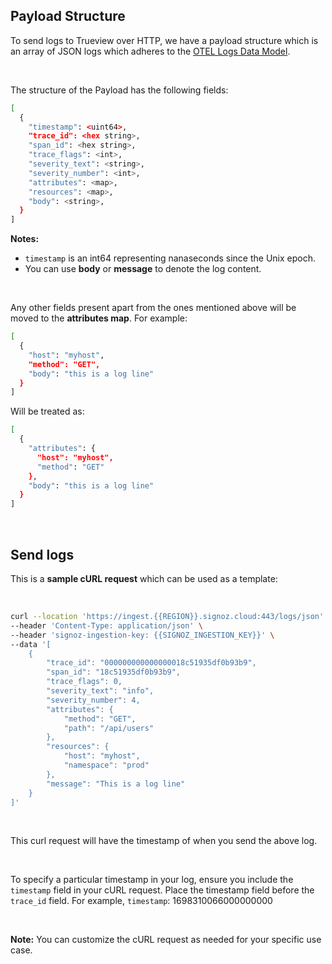 ## Payload Structure

To send logs to Trueview over HTTP, we have a payload structure which is an array of JSON logs which adheres to the [OTEL Logs Data Model](https://opentelemetry.io/docs/specs/otel/logs/data-model/).

&nbsp;

The structure of the Payload has the following fields:

```bash
[
  {
    "timestamp": <uint64>,
    "trace_id": <hex string>,
    "span_id": <hex string>,
    "trace_flags": <int>,
    "severity_text": <string>,
    "severity_number": <int>,
    "attributes": <map>,
    "resources": <map>,
    "body": <string>,
  }
]
```
**Notes:**
* `timestamp` is an int64 representing nanaseconds since the Unix epoch.
*  You can use **body** or **message** to denote the log content.

&nbsp;

Any other fields present apart from the ones mentioned above will be moved to the **attributes map**. For example: 

```bash
[
  {
    "host": "myhost",
    "method": "GET",
    "body": "this is a log line"
  }
]
```

Will be treated as:
```bash
[
  {
    "attributes": {
      "host": "myhost",
      "method": "GET"
    },
    "body": "this is a log line"
  }
]
```
&nbsp;

## Send logs 

This is a **sample cURL request** which can be used as a template: 

&nbsp;

```bash
curl --location 'https://ingest.{{REGION}}.signoz.cloud:443/logs/json' \
--header 'Content-Type: application/json' \
--header 'signoz-ingestion-key: {{SIGNOZ_INGESTION_KEY}}' \
--data '[
    {
        "trace_id": "000000000000000018c51935df0b93b9",
        "span_id": "18c51935df0b93b9",
        "trace_flags": 0,
        "severity_text": "info",
        "severity_number": 4,
        "attributes": {
            "method": "GET",
            "path": "/api/users"
        },
        "resources": {
            "host": "myhost",
            "namespace": "prod"
        },
        "message": "This is a log line"
    }
]'
```
&nbsp;

This curl request will have the timestamp of when you send the above log.

&nbsp;

To specify a particular timestamp in your log, ensure you include the `timestamp` field in your cURL request. Place the timestamp field before the `trace_id` field. For example, `timestamp`: 1698310066000000000

&nbsp;

**Note:**  You can customize the cURL request as needed for your specific use case.